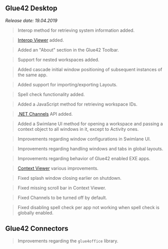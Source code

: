 ## Glue42 Desktop

*Release date: 19.04.2019*

<glue42 name="addClass" class="newFeatures" element="p" text="New Features">

> Interop method for retrieving system information added.

> [Interop Viewer](../../../developers/dev-tools/index.html#interop_viewer) added.

> Added an "About" section in the Glue42 Toolbar.

> Support for nested workspaces added.

> Added cascade initial window positioning of subsequent instances of the same app.

> Added support for importing/exporting Layouts.

> Spell check functionality added.

> Added a JavaScript method for retrieving workspace IDs.

> [.NET Channels](../../../glue42-concepts/data-sharing-between-apps/channels/net/index.html) API added.

> Added a Swimlane UI method for opening a workspace and passing a context object to all windows in it, except to Activity ones.

<glue42 name="addClass" class="bugFixes" element="p" text="Improvements and Bug Fixes">

> Improvements regarding window configurations in Swimlane UI.

> Improvements regarding handling windows and tabs in global layouts.

> Improvements regarding behavior of Glue42 enabled EXE apps.

> [Context Viewer](../../../developers/dev-tools/index.html#context_viewer) various improvements.

> Fixed splash window closing earlier on shutdown.

> Fixed missing scroll bar in Context Viewer.

> Fixed Channels to be turned off by default.

> Fixed disabling spell check per app not working when spell check is globally enabled.

## Glue42 Connectors

<glue42 name="addClass" class="bugFixes" element="p" text="Improvements and Bug Fixes">

> Improvements regarding the `glue4office` library.